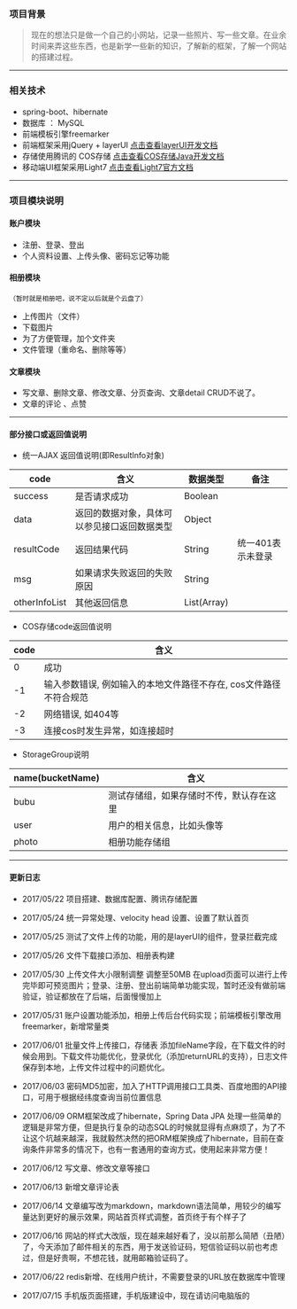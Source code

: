 ### 项目背景

> 现在的想法只是做一个自己的小网站，记录一些照片、写一些文章。在业余时间来弄这些东西，也是新学一些新的知识，了解新的框架，了解一个网站的搭建过程。

---

### 相关技术

- spring-boot、hibernate
- 数据库 ： MySQL
- 前端模板引擎freemarker
- 前端框架采用jQuery + layerUI  [点击查看layerUI开发文档](http://www.layui.com/doc/)
- 存储使用腾讯的 COS存储 [点击查看COS存储Java开发文档](https://www.qcloud.com/document/product/436/6273)
- 移动端UI框架采用Light7 [点击查看Light7官方文档](http://www.light7.cn/components/#layout)

---

### 项目模块说明

#### 账户模块
- 注册、登录、登出
- 个人资料设置、上传头像、密码忘记等功能

#### 相册模块
    （暂时就是相册吧，说不定以后就是个云盘了）
- 上传图片（文件）
- 下载图片
- 为了方便管理，加个文件夹
- 文件管理（重命名、删除等等）

#### 文章模块

- 写文章、删除文章、修改文章、分页查询、文章detail CRUD不说了。
- 文章的评论 、点赞

---

#### 部分接口或返回值说明

- 统一AJAX 返回值说明(即ResultInfo对象)

code|含义|数据类型|备注|
--|--|--|--|
success|是否请求成功|Boolean| |
data|返回的数据对象，具体可以参见接口返回数据类型| Object| |
resultCode|返回结果代码|String | 统一401表示未登录|
msg|如果请求失败返回的失败原因| String| | 
otherInfoList|其他返回信息|List(Array)| | 


- COS存储code返回值说明

code|含义|
--|--|
0|成功|
-1|输入参数错误, 例如输入的本地文件路径不存在, cos文件路径不符合规范|
-2|网络错误, 如404等|
-3|连接cos时发生异常，如连接超时|

- StorageGroup说明

name(bucketName)|含义|
--|--|
bubu|测试存储组，如果存储时不传，默认存在这里|
user|用户的相关信息，比如头像等|
photo|相册功能存储组|


---

#### 更新日志

- 2017/05/22 项目搭建、数据库配置、腾讯存储配置

- 2017/05/24 统一异常处理、velocity head 设置、设置了默认首页

- 2017/05/25 测试了文件上传的功能，用的是layerUI的组件，登录拦截完成

- 2017/05/26 文件下载接口添加、相册表构建

- 2017/05/30 上传文件大小限制调整 调整至50MB 在upload页面可以进行上传完毕即可预览图片；登录、注册、登出前端简单功能实现，暂时还没有做前端验证，验证都放在了后端，后面慢慢加上

- 2017/05/31 账户设置功能添加，相册上传后台代码实现；前端模板引擎改用freemarker，新增常量类

- 2017/06/01 批量文件上传接口，存储表 添加fileName字段，在下载文件的时候会用到。下载文件功能优化，登录优化（添加returnURL的支持），日志文件保存到本地，上传文件过程中的问题优化。

- 2017/06/03 密码MD5加密，加入了HTTP调用接口工具类、百度地图的API接口，可用于根据经纬度查询当前位置信息

- 2017/06/09 ORM框架改成了hibernate，Spring Data JPA 处理一些简单的逻辑是非常方便，但是执行复杂的动态SQL的时候就显得有点麻烦了，为了不让这个坑越来越深，我就毅然决然的把ORM框架换成了hibernate，目前在查询条件非常多的情况下，也有一套通用的查询方式，使用起来非常方便！

- 2017/06/12 写文章、修改文章等接口

- 2017/06/13 新增文章评论表

- 2017/06/14 文章编写改为markdown，markdown语法简单，用较少的编写量达到更好的展示效果，网站首页样式调整，首页终于有个样子了

- 2017/06/16 网站的样式大改版，现在越来越好看了，没以前那么简陋（丑陋）了，今天添加了邮件相关的东西，用于发送验证码，短信验证码以前也考虑过，但是好贵啊，不想花钱，就用邮箱验证码了。

- 2017/06/22 redis新增、在线用户统计，不需要登录的URL放在数据库中管理

- 2017/07/15 手机版页面搭建，手机版建设中，现在请访问电脑版的